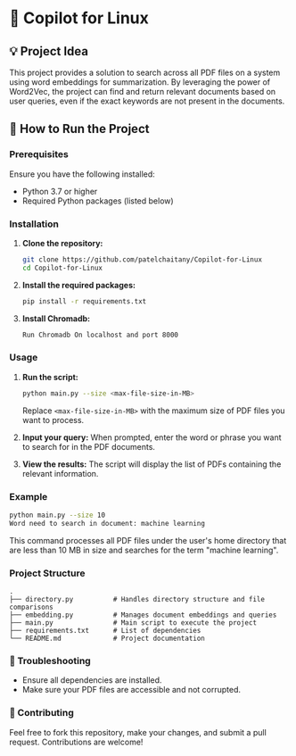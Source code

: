 # 📄 Copilot for Linux

## 💡 Project Idea

This project provides a solution to search across all PDF files on a system using word embeddings for summarization. By leveraging the power of Word2Vec, the project can find and return relevant documents based on user queries, even if the exact keywords are not present in the documents.

## 🚀 How to Run the Project

### Prerequisites

Ensure you have the following installed:

- Python 3.7 or higher
- Required Python packages (listed below)

### Installation

1. **Clone the repository:**
   ```bash
   git clone https://github.com/patelchaitany/Copilot-for-Linux
   cd Copilot-for-Linux
   ```

2. **Install the required packages:**
   ```bash
   pip install -r requirements.txt
   ```
3. **Install Chromadb:**
    ```bash
    Run Chromadb On localhost and port 8000
    ```
### Usage

1. **Run the script:**
   ```bash
   python main.py --size <max-file-size-in-MB>
   ```
   Replace `<max-file-size-in-MB>` with the maximum size of PDF files you want to process.

2. **Input your query:**
   When prompted, enter the word or phrase you want to search for in the PDF documents.

3. **View the results:**
   The script will display the list of PDFs containing the relevant information.

### Example

```bash
python main.py --size 10
Word need to search in document: machine learning
```

This command processes all PDF files under the user's home directory that are less than 10 MB in size and searches for the term "machine learning".

### Project Structure

```
.
├── directory.py          # Handles directory structure and file comparisons
├── embedding.py          # Manages document embeddings and queries
├── main.py               # Main script to execute the project
├── requirements.txt      # List of dependencies
└── README.md             # Project documentation
```

### 🔧 Troubleshooting

- Ensure all dependencies are installed.
- Make sure your PDF files are accessible and not corrupted.

### 🤝 Contributing

Feel free to fork this repository, make your changes, and submit a pull request. Contributions are welcome!


